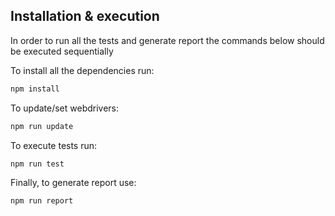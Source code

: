 ## Installation & execution

In order to run all the tests and generate report the commands below should be executed sequentially

To install all the dependencies run:
```bash
npm install
```

To update/set webdrivers:
```bash
npm run update
```

To execute tests run:
```bash
npm run test
```

Finally, to generate report use:
```bash
npm run report
```